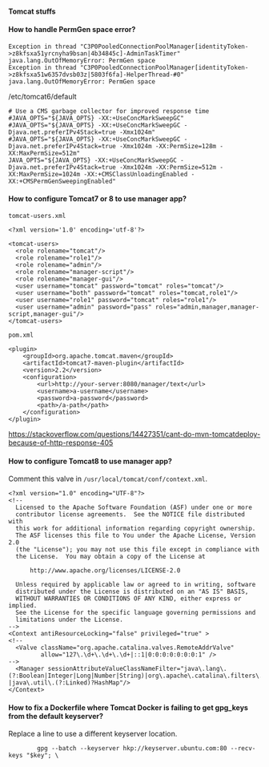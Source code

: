 #### Tomcat stuffs

####  How to handle PermGen space error?

```
Exception in thread "C3P0PooledConnectionPoolManager[identityToken->z8kfsxa51yrcnyha9bsan|4b34845c]-AdminTaskTimer" java.lang.OutOfMemoryError: PermGen space
Exception in thread "C3P0PooledConnectionPoolManager[identityToken->z8kfsxa51w6357dvsb03z|5803f6fa]-HelperThread-#0" java.lang.OutOfMemoryError: PermGen space
```

/etc/tomcat6/default

```
# Use a CMS garbage collector for improved response time
#JAVA_OPTS="${JAVA_OPTS} -XX:+UseConcMarkSweepGC"
#JAVA_OPTS="${JAVA_OPTS} -XX:+UseConcMarkSweepGC -Djava.net.preferIPv4Stack=true -Xmx1024m"
#JAVA_OPTS="${JAVA_OPTS} -XX:+UseConcMarkSweepGC -Djava.net.preferIPv4Stack=true -Xmx1024m -XX:PermSize=128m -XX:MaxPermSize=512m"
JAVA_OPTS="${JAVA_OPTS} -XX:+UseConcMarkSweepGC -Djava.net.preferIPv4Stack=true -Xmx1024m -XX:PermSize=512m -XX:MaxPermSize=1024m -XX:+CMSClassUnloadingEnabled -XX:+CMSPermGenSweepingEnabled"
```
#### How to configure Tomcat7 or 8 to use manager app?

`tomcat-users.xml`

```
<?xml version='1.0' encoding='utf-8'?>

<tomcat-users>
  <role rolename="tomcat"/>
  <role rolename="role1"/>
  <role rolename="admin"/>
  <role rolename="manager-script"/>
  <role rolename="manager-gui"/>
  <user username="tomcat" password="tomcat" roles="tomcat"/>
  <user username="both" password="tomcat" roles="tomcat,role1"/>
  <user username="role1" password="tomcat" roles="role1"/>
  <user username="admin" password="pass" roles="admin,manager,manager-script,manager-gui"/>
</tomcat-users>
```

`pom.xml`

```
<plugin>
    <groupId>org.apache.tomcat.maven</groupId>
    <artifactId>tomcat7-maven-plugin</artifactId>
    <version>2.2</version>
    <configuration>
        <url>http://your-server:8080/manager/text</url>
        <username>a-username</username>
        <password>a-password</password>
        <path>/a-path</path>
    </configuration>
</plugin>
```


https://stackoverflow.com/questions/14427351/cant-do-mvn-tomcatdeploy-because-of-http-response-405

#### How to configure Tomcat8 to use manager app?

Comment this valve in `/usr/local/tomcat/conf/context.xml`.

```
<?xml version="1.0" encoding="UTF-8"?>
<!--
  Licensed to the Apache Software Foundation (ASF) under one or more
  contributor license agreements.  See the NOTICE file distributed with
  this work for additional information regarding copyright ownership.
  The ASF licenses this file to You under the Apache License, Version 2.0
  (the "License"); you may not use this file except in compliance with
  the License.  You may obtain a copy of the License at

      http://www.apache.org/licenses/LICENSE-2.0

  Unless required by applicable law or agreed to in writing, software
  distributed under the License is distributed on an "AS IS" BASIS,
  WITHOUT WARRANTIES OR CONDITIONS OF ANY KIND, either express or implied.
  See the License for the specific language governing permissions and
  limitations under the License.
-->
<Context antiResourceLocking="false" privileged="true" >
<!--
  <Valve className="org.apache.catalina.valves.RemoteAddrValve"
         allow="127\.\d+\.\d+\.\d+|::1|0:0:0:0:0:0:0:1" />
-->				 
  <Manager sessionAttributeValueClassNameFilter="java\.lang\.(?:Boolean|Integer|Long|Number|String)|org\.apache\.catalina\.filters\.CsrfPreventionFilter\$LruCache(?:\$1)?|java\.util\.(?:Linked)?HashMap"/>
</Context>
```

#### How to fix a Dockerfile where Tomcat Docker is failing to get gpg_keys from the default keyserver?

Replace a line to use a different keyserver location.

```
		gpg --batch --keyserver hkp://keyserver.ubuntu.com:80 --recv-keys "$key"; \
```


